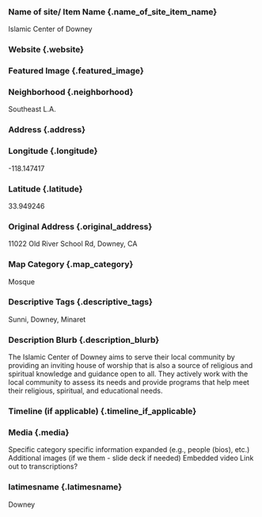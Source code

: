 ### Name of site/ Item Name {.name_of_site_item_name}
Islamic Center of Downey

### Website {.website}
 

### Featured Image {.featured_image}


### Neighborhood {.neighborhood}
Southeast L.A.

### Address {.address}
### Longitude {.longitude}
-118.147417
### Latitude {.latitude}
33.949246
### Original Address {.original_address}
11022 Old River School Rd, Downey, CA

### Map Category  {.map_category}
Mosque

### Descriptive Tags {.descriptive_tags}
Sunni, Downey, Minaret

### Description Blurb {.description_blurb}
The Islamic Center of Downey aims to serve their local community by providing an inviting house of worship that is also a source of religious and spiritual knowledge and guidance open to all. They actively work with the local community to assess its needs and provide programs that help meet their religious, spiritual, and educational needs. 

### Timeline (if applicable) {.timeline_if_applicable}


### Media  {.media}

Specific category specific information expanded (e.g., people (bios), etc.)
Additional images (if we them - slide deck if needed)
Embedded video
Link out to transcriptions?



### latimesname {.latimesname}
Downey